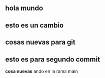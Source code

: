 ## hola mundo
## esto es un cambio 
## cosas nuevas para git
## esto es para segundo commit
**cosa nuevas**
ando en la rama main